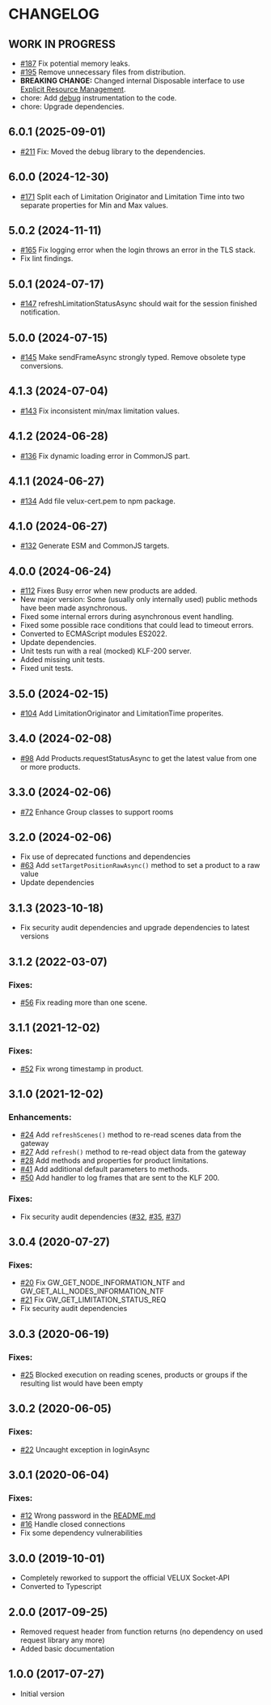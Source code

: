 # CHANGELOG

<!--
	Placeholder for the next version (at the beginning of the line):
	## __WORK IN PROGRESS__
-->

## **WORK IN PROGRESS**

- [#187](https://github.com/MiSchroe/klf-200-api/issues/187) Fix potential memory leaks.
- [#195](https://github.com/MiSchroe/klf-200-api/issues/195) Remove unnecessary files from distribution.
- **BREAKING CHANGE:** Changed internal Disposable interface to use [Explicit Resource Management](https://github.com/tc39/proposal-explicit-resource-management).
- chore: Add [debug](https://github.com/debug-js/debug#readme) instrumentation to the code.
- chore: Upgrade dependencies.

## 6.0.1 (2025-09-01)

- [#211](https://github.com/MiSchroe/klf-200-api/issues/211) Fix: Moved the debug library to the dependencies.

## 6.0.0 (2024-12-30)

- [#171](https://github.com/MiSchroe/klf-200-api/issues/171) Split each of Limitation Originator and Limitation Time into two separate properties for Min and Max values.

## 5.0.2 (2024-11-11)

- [#165](https://github.com/MiSchroe/klf-200-api/issues/165) Fix logging error when the login throws an error in the TLS stack.
- Fix lint findings.

## 5.0.1 (2024-07-17)

- [#147](https://github.com/MiSchroe/klf-200-api/issues/147) refreshLimitationStatusAsync should wait for the session finished notification.

## 5.0.0 (2024-07-15)

- [#145](https://github.com/MiSchroe/klf-200-api/issues/145) Make sendFrameAsync strongly typed. Remove obsolete type conversions.

## 4.1.3 (2024-07-04)

- [#143](https://github.com/MiSchroe/klf-200-api/issues/143) Fix inconsistent min/max limitation values.

## 4.1.2 (2024-06-28)

- [#136](https://github.com/MiSchroe/klf-200-api/issues/136) Fix dynamic loading error in CommonJS part.

## 4.1.1 (2024-06-27)

- [#134](https://github.com/MiSchroe/klf-200-api/issues/134) Add file velux-cert.pem to npm package.

## 4.1.0 (2024-06-27)

- [#132](https://github.com/MiSchroe/klf-200-api/issues/132) Generate ESM and CommonJS targets.

## 4.0.0 (2024-06-24)

- [#112](https://github.com/MiSchroe/klf-200-api/issues/112) Fixes Busy error when new products are added.
- New major version: Some (usually only internally used) public methods have been made asynchronous.
- Fixed some internal errors during asynchronous event handling.
- Fixed some possible race conditions that could lead to timeout errors.
- Converted to ECMAScript modules ES2022.
- Update dependencies.
- Unit tests run with a real (mocked) KLF-200 server.
- Added missing unit tests.
- Fixed unit tests.

## 3.5.0 (2024-02-15)

- [#104](https://github.com/MiSchroe/klf-200-api/issues/104) Add LimitationOriginator and LimitationTime properites.

## 3.4.0 (2024-02-08)

- [#98](https://github.com/MiSchroe/klf-200-api/issues/98) Add Products.requestStatusAsync to get the latest value from one or more products.

## 3.3.0 (2024-02-06)

- [#72](https://github.com/MiSchroe/klf-200-api/issues/72) Enhance Group classes to support rooms

## 3.2.0 (2024-02-06)

- Fix use of deprecated functions and dependencies
- [#63](https://github.com/MiSchroe/klf-200-api/issues/63) Add `setTargetPositionRawAsync()` method to set a product to a raw value
- Update dependencies

## 3.1.3 (2023-10-18)

- Fix security audit dependencies and upgrade dependencies to latest versions

## 3.1.2 (2022-03-07)

### Fixes:

- [#56](https://github.com/MiSchroe/klf-200-api/issues/56) Fix reading more than one scene.

## 3.1.1 (2021-12-02)

### Fixes:

- [#52](https://github.com/MiSchroe/klf-200-api/issues/52) Fix wrong timestamp in product.

## 3.1.0 (2021-12-02)

### Enhancements:

- [#24](https://github.com/MiSchroe/klf-200-api/issues/24) Add `refreshScenes()` method to re-read scenes data from the gateway
- [#27](https://github.com/MiSchroe/klf-200-api/issues/27) Add `refresh()` method to re-read object data from the gateway
- [#28](https://github.com/MiSchroe/klf-200-api/issues/28) Add methods and properties for product limitations.
- [#41](https://github.com/MiSchroe/klf-200-api/issues/41) Add additional default parameters to methods.
- [#50](https://github.com/MiSchroe/klf-200-api/issues/50) Add handler to log frames that are sent to the KLF 200.

### Fixes:

- Fix security audit dependencies ([#32](https://github.com/MiSchroe/klf-200-api/issues/32), [#35](https://github.com/MiSchroe/klf-200-api/issues/35), [#37](https://github.com/MiSchroe/klf-200-api/issues/37))

## 3.0.4 (2020-07-27)

### Fixes:

- [#20](https://github.com/MiSchroe/klf-200-api/issues/20) Fix GW_GET_NODE_INFORMATION_NTF and GW_GET_ALL_NODES_INFORMATION_NTF
- [#21](https://github.com/MiSchroe/klf-200-api/issues/21) Fix GW_GET_LIMITATION_STATUS_REQ
- Fix security audit dependencies

## 3.0.3 (2020-06-19)

### Fixes:

- [#25](https://github.com/MiSchroe/klf-200-api/issues/25) Blocked execution on reading scenes, products or groups if the resulting list would have been empty

## 3.0.2 (2020-06-05)

### Fixes:

- [#22](https://github.com/MiSchroe/klf-200-api/issues/22) Uncaught exception in loginAsync

## 3.0.1 (2020-06-04)

### Fixes:

- [#12](https://github.com/MiSchroe/klf-200-api/issues/12) Wrong password in the [README.md](README.md)
- [#16](https://github.com/MiSchroe/klf-200-api/issues/16) Handle closed connections
- Fix some dependency vulnerabilities

## 3.0.0 (2019-10-01)

- Completely reworked to support the official VELUX Socket-API
- Converted to Typescript

## 2.0.0 (2017-09-25)

- Removed request header from function returns (no dependency on used
  request library any more)
- Added basic documentation

## 1.0.0 (2017-07-27)

- Initial version
